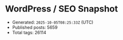# WordPress / SEO Snapshot

- Generated: `2025-10-05T08:25:33Z` (UTC)
- Published posts: 5659
- Total tags: 26114
